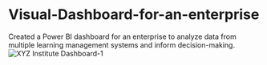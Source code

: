 # Visual-Dashboard-for-an-enterprise
Created a Power BI dashboard for an enterprise to analyze data from multiple learning management systems and inform decision-making.
![XYZ Institute Dashboard-1](https://github.com/Rohitmallade/Visual-Dashboard-for-an-enterprise/assets/101043511/800ee109-28bc-4431-881e-2d0806b7a003)
